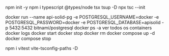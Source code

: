 npm init -y
npm i typescript @types/node tsx tsup -D
npx tsc --init


docker run --name api-solid-pg -e POSTGRESQL_USERNAME=docker -e POSTGRESQL_PASSWORD=docker -e POSTGRESQL_DATABASE=apisolid -p 5432:5432 bitnami/postgresql
docker ps -a ver todos os containers
docker logs <container>
docker start <idContainer>
docker stop <idContainer>
docker rm <idContainer>
docker compose up -d
docker compose stop

npm i vitest vite-tsconfig-paths -D